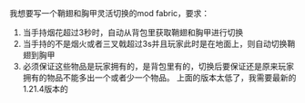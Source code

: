 我想要写一个鞘翅和胸甲灵活切换的mod fabric，要求：

1. 当手持烟花超过3秒时，自动从背包里获取鞘翅和胸甲进行切换
2. 当手持的不是烟火或者三叉戟超过3s并且玩家此时是在地面上，则自动切换鞘翅到胸甲
3. 必须保证这些物品是玩家拥有的，是背包里有的，切换后要保证还是原来玩家拥有的物品不能多出一个或者少一个物品。
   上面的版本太低了，我需要最新的1.21.4版本的